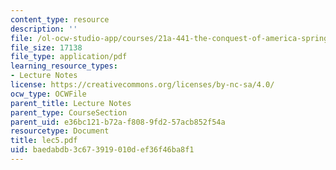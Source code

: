 ```yaml
---
content_type: resource
description: ''
file: /ol-ocw-studio-app/courses/21a-441-the-conquest-of-america-spring-2004/baedabdb3c673919010def36f46ba8f1_lec5.pdf
file_size: 17138
file_type: application/pdf
learning_resource_types:
- Lecture Notes
license: https://creativecommons.org/licenses/by-nc-sa/4.0/
ocw_type: OCWFile
parent_title: Lecture Notes
parent_type: CourseSection
parent_uid: e36bc121-b72a-f808-9fd2-57acb852f54a
resourcetype: Document
title: lec5.pdf
uid: baedabdb-3c67-3919-010d-ef36f46ba8f1
---
```

